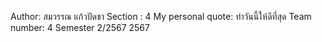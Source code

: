 Author: สมวรรณ แก้วปัดชา
Section : 4
My personal quote: ทำวันนี้ให้ดีที่สุด
Team number: 4
Semester 2/2567
2567